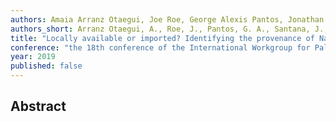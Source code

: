 ```yaml
---
authors: Amaia Arranz Otaegui, Joe Roe, George Alexis Pantos, Jonathan Santana, José Luis Araus, Petrus Le Roux, and Tobias Richter
authors_short: Arranz Otaegui, A., Roe, J., Pantos, G. A., Santana, J., Araus, J. L., Le Roux, P., & Richter, T. 
title: "Locally available or imported? Identifying the provenance of Natufian plant food and fuel resources at Shubayqa 1 (northeastern Jordan)"
conference: "the 18th conference of the International Workgroup for Palaeoethnobotany (IWGP), Lecce, 3–8 June"
year: 2019
published: false
---
```


## Abstract

